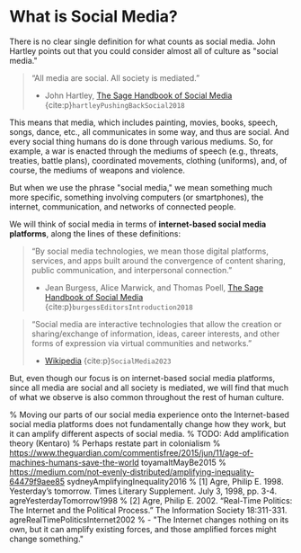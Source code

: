 # What is Social Media?
There is no clear single definition for what counts as social media. John Hartley points out that you could consider almost all of culture as "social media."
> “All media are social. All society is mediated.”
>
> - John Hartley, [The Sage Handbook of Social Media](http://sk.sagepub.com/reference/the-sage-handbook-of-social-media/i296.xml) {cite:p}`hartleyPushingBackSocial2018`

This means that media, which includes painting, movies, books, speech, songs, dance, etc., all communicates in some way, and thus are social. And every social thing humans do is done through various mediums. So, for example, a war is enacted through the mediums of speech (e.g., threats, treaties, battle plans), coordinated movements, clothing (uniforms), and, of course, the mediums of weapons and violence.

But when we use the phrase "social media," we mean something much more specific, something involving computers (or smartphones), the internet, communication, and networks of connected people.

We will think of social media in terms of __internet-based social media platforms__, along the lines of these definitions:

> “By social media technologies, we mean those digital platforms, services, and apps built around the convergence of content sharing, public communication, and interpersonal connection.”
>
> - Jean Burgess, Alice Marwick, and Thomas Poell, [The Sage Handbook of Social Media](http://sk.sagepub.com/reference/the-sage-handbook-of-social-media/i253.xml) {cite:p}`burgessEditorsIntroduction2018`


> “Social media are interactive technologies that allow the creation or sharing/exchange of information, ideas, career interests, and other forms of expression via virtual communities and networks.”
>
> - [Wikipedia](https://en.wikipedia.org/wiki/Social_media) {cite:p}`SocialMedia2023`

But, even though our focus is on internet-based social media platforms, since all media are social and all society is mediated, we will find that much of what we observe is also common throughout the rest of human culture.

% Moving our parts of our social media experience onto the Internet-based social media platforms does not fundamentally change how they work, but it can amplify different aspects of social media. 
% TODO: Add amplification theory (Kentaro)
% Perhaps restate part in colonialism
% https://www.theguardian.com/commentisfree/2015/jun/11/age-of-machines-humans-save-the-world toyamaItMayBe2015
% https://medium.com/not-evenly-distributed/amplifying-inequality-64479f9aee85 sydneyAmplifyingInequality2016
% [1] Agre, Philip E. 1998. Yesterday’s tomorrow. Times Literary Supplement. July 3, 1998, pp. 3-4.  agreYesterdayTomorrow1998
% [2] Agre, Philip E. 2002. “Real-Time Politics: The Internet and the Political Process.” The Information Society 18:311-331.  agreRealTimePoliticsInternet2002
% - "The Internet changes nothing on its own, but it can amplify existing forces, and those amplified forces might change something."
